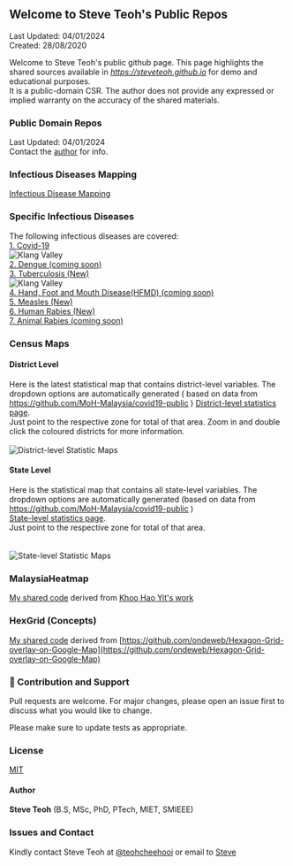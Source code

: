 ﻿## Welcome to Steve Teoh's Public Repos

Last Updated: 04/01/2024
<br/>Created: 28/08/2020 

Welcome to Steve Teoh's public github page. This page highlights the shared sources available in _https://steveteoh.github.io_ for demo and educational purposes.<br>
It is a public-domain CSR. The author does not provide any expressed or implied warranty on the accuracy of the shared materials. 

### Public Domain Repos
Last Updated: 04/01/2024<br>
Contact the [author](mailto:chteoh@ieee.org?subject=Repos "Repos") for info.<br>

### Infectious Diseases Mapping
[Infectious Disease Mapping](https://steveteoh.github.io/diseases/)<br>

### Specific Infectious Diseases
The following infectious diseases are covered:<br>
[1. Covid-19](https://steveteoh.github.io/diseases/covid/)<br> 
![Klang Valley](https://steveteoh.github.io/img/klangvalley.jpg) <br>
[2. Dengue (coming soon)](https://steveteoh.github.io/diseases/dengue/)<br>
[3. Tuberculosis (New)](https://steveteoh.github.io/diseases/tuberculosis/)<br>
![Klang Valley](https://steveteoh.github.io/img/kvtb.jpg) <br>
[4. Hand, Foot and Mouth Disease(HFMD) (coming soon)](https://steveteoh.github.io/diseases/hfmd/)<br>
[5. Measles (New)](https://steveteoh.github.io/diseases/measles/)<br>
[6. Human Rabies (New)](https://steveteoh.github.io/diseases/rabies/)<br>
[7. Animal Rabies (coming soon)](https://steveteoh.github.io/diseases/animal-rabies/)<br>


### Census Maps
#### District Level
Here is the latest statistical map that contains district-level variables. The dropdown options are automatically generated ( based on data from https://github.com/MoH-Malaysia/covid19-public ) 
[District-level statistics page](https://steveteoh.github.io/Statistics/main2.html). <br>
Just point to the respective zone for total of that area. Zoom in and double click the coloured districts for more information. <br><br>
![District-level Statistic Maps](https://steveteoh.github.io/img/statistics2.png) <br>

#### State Level
Here is the statistical map that contains all state-level variables. The dropdown options are automatically generated (based on data from https://github.com/MoH-Malaysia/covid19-public )  
[State-level statistics page](https://steveteoh.github.io/Statistics/). <br>Just point to the respective zone for total of that area. <br><br>     
![State-level Statistic Maps](https://steveteoh.github.io/img/statistics.png) <br>


### MalaysiaHeatmap
[My shared code](http://steveteoh.github.io/MalaysiaHeatMap) derived from [Khoo Hao Yit's work](https://github.com/KhooHaoYit/KhooHaoYit.github.io/tree/main/Covid19%20Malaysia%20Heatmap)

### HexGrid (Concepts)
[My shared code](http://steveteoh.github.io/HexGrid) derived from [https://github.com/ondeweb/Hexagon-Grid-overlay-on-Google-Map](https://github.com/ondeweb/Hexagon-Grid-overlay-on-Google-Map) 


### 🤝 Contribution and Support
Pull requests are welcome. For major changes, please open an issue first to discuss what you would like to change.

Please make sure to update tests as appropriate.

### License
[MIT](https://steveteoh.github.io/LICENSE)

#### Author
**Steve Teoh** (B.S, MSc, PhD, PTech, MIET, SMIEEE)

### Issues and Contact
Kindly contact Steve Teoh at [@teohcheehooi](https://twitter.com/teohcheehooi) or email to [Steve](mailto:chteoh@ieee.org?subject=Map "Map")

